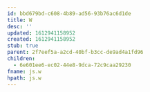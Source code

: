 ```yaml
---
id: bbd679bd-c608-4b89-ad56-93b76ac6d1de
title: W
desc: ''
updated: 1612941158952
created: 1612941158952
stub: true
parent: 2f7eef5a-a2cd-40bf-b3cc-de9ad4a1fd96
children:
  - 6e601ee6-ec02-44e8-9dca-72c9caa29230
fname: js.w
hpath: js.w
---
```



